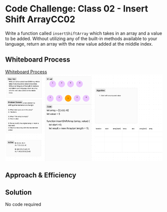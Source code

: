 # Code Challenge: Class 02 - Insert Shift ArrayCC02

Write a function called `insertShiftArray` which takes in an array and a value to be added. Without utilizing any of the built-in methods available to your language, return an array with the new value added at the middle index.

## Whiteboard Process
[Whiteboard Process](https://codefellows.github.io/common_curriculum/challenges/code/whiteboarding)
![Whiteboard Image](./img/CC02.png)

## Approach & Efficiency
<!-- What approach did you take? Why? What is the Big O space/time for this approach? -->

## Solution
No code required